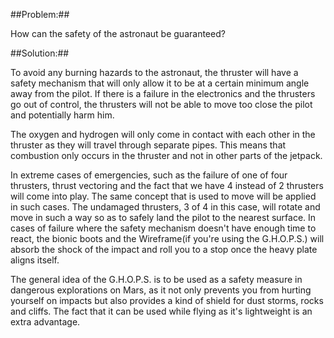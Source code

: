 ##Problem:##

How can the safety of the astronaut be guaranteed?

##Solution:##

To avoid any burning hazards to the astronaut, the thruster will have a
safety mechanism that will only allow it to be at a certain minimum
angle away from the pilot. If there is a failure in the electronics and
the thrusters go out of control, the thrusters will not be able to move
too close the pilot and potentially harm him.

The oxygen and hydrogen will only come in contact with each other in the
thruster as they will travel through separate pipes. This means that
combustion only occurs in the thruster and not in other parts of the jetpack.

In extreme cases of emergencies, such as the failure of one of four thrusters, thrust vectoring and the fact that we have 4 instead of 2 thrusters will come into play. The same concept that is used to move will be applied in such cases. The undamaged thrusters, 3 of 4 in this case, will rotate and move in such a way so as to safely land the pilot to the nearest surface. In cases of failure where the safety mechanism doesn't have enough time to react, the bionic boots and the Wireframe(if you're using the G.H.O.P.S.) will absorb the shock of the impact and roll you to a stop once the heavy plate aligns itself.

The general idea of the G.H.O.P.S. is to be used as a safety measure in dangerous explorations on Mars, as it not only prevents you from hurting yourself on impacts but also provides a kind of shield for dust storms, rocks and cliffs. The fact that it can be used while flying as it's lightweight is an extra advantage.

